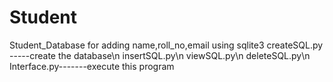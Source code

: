 # Student
Student_Database for adding name,roll_no,email using sqlite3 
createSQL.py -----create the database\n
insertSQL.py\n
viewSQL.py\n
deleteSQL.py\n
Interface.py-------execute this program

